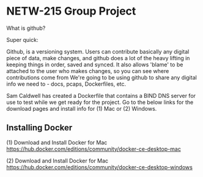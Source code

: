 NETW-215 Group Project 
======================

What is github? 

Super quick:

Github, is a versioning system. Users can contribute basically any digital piece of data, make changes, and github does a lot of the heavy lifting in keeping things in order, saved and synced. It also allows 'blame' to be attached to the user who makes changes, so you can see where contributions come from
We're going to be using github to share any digital info we need to - docs, pcaps, Dockerfiles, etc.



Sam Caldwell has created a Dockerfile that contains a BIND DNS server for use to test while we get ready for the project. Go to the below links for the download pages and install info for (1) Mac or (2) Windows.

Installing Docker
-----------------
(1) Download and Install Docker for Mac
https://hub.docker.com/editions/community/docker-ce-desktop-mac

(2) Download and Install Docker for Mac
https://hub.docker.com/editions/community/docker-ce-desktop-windows

